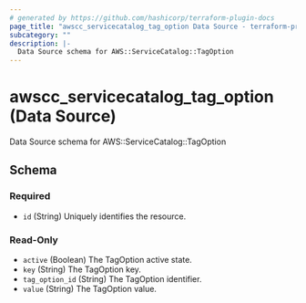 ```yaml
---
# generated by https://github.com/hashicorp/terraform-plugin-docs
page_title: "awscc_servicecatalog_tag_option Data Source - terraform-provider-awscc"
subcategory: ""
description: |-
  Data Source schema for AWS::ServiceCatalog::TagOption
---
```


# awscc_servicecatalog_tag_option (Data Source)

Data Source schema for AWS::ServiceCatalog::TagOption



<!-- schema generated by tfplugindocs -->
## Schema

### Required

- `id` (String) Uniquely identifies the resource.

### Read-Only

- `active` (Boolean) The TagOption active state.
- `key` (String) The TagOption key.
- `tag_option_id` (String) The TagOption identifier.
- `value` (String) The TagOption value.
